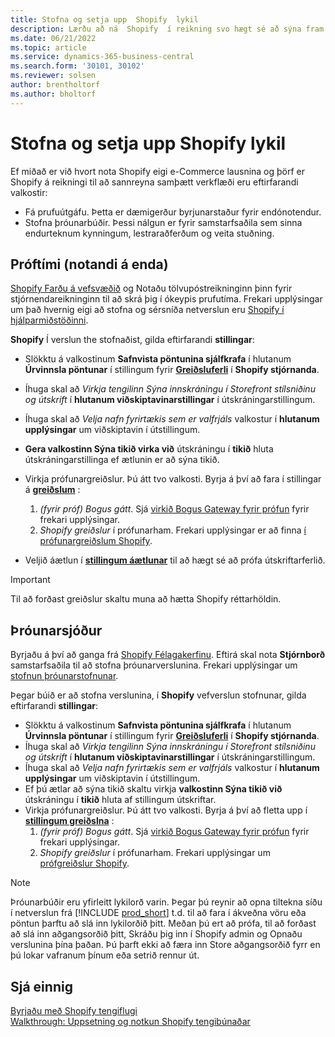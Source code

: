 ```yaml
---
title: Stofna og setja upp  Shopify  lykil
description: Lærðu að ná  Shopify  í reikning svo hægt sé að sýna fram á verkflæði fyrir samþættingu  Shopify  og rekstur Central.
ms.date: 06/21/2022
ms.topic: article
ms.service: dynamics-365-business-central
ms.search.form: '30101, 30102'
ms.reviewer: solsen
author: brentholtorf
ms.author: bholtorf
---
```


# <a name="create-and-set-up-a-shopify-account"></a>Stofna og setja upp  Shopify  lykil

Ef miðað er við hvort nota  Shopify  eigi e-Commerce lausnina og þörf er  Shopify  á reikningi til að sannreyna samþætt verkflæði eru eftirfarandi valkostir:

- Fá prufuútgáfu. Þetta er dæmigerður byrjunarstaður fyrir endónotendur.  
- Stofna þróunarbúðir. Þessi nálgun er fyrir samstarfsaðila sem sinna endurteknum kynningum, lestraraðferðum og veita stuðning.

## <a name="trial-end-user"></a>Próftími (notandi á enda)

 [Shopify Farðu á vefsvæðið](https://www.shopify.com)  og Notaðu tölvupóstreikninginn þinn fyrir stjórnendareikninginn til að skrá þig í ókeypis prufutíma. Frekari upplýsingar um það hvernig eigi að stofna og sérsníða netverslun eru  [Shopify  í hjálparmiðstöðinni](https://help.shopify.com/).

 **Shopify** Í verslun the stofnaðist, gilda eftirfarandi  **stillingar**:

- Slökktu á valkostinum **Safnvista pöntunina sjálfkrafa** í hlutanum **Úrvinnsla pöntunar** í stillingum fyrir [**Greiðsluferli**](https://www.shopify.com/admin/settings/checkout) í **Shopify stjórnanda**.
- Íhuga skal að  *Virkja tengilinn Sýna innskráningu í Storefront stílsniðinu og útskrift*  í  **hlutanum viðskiptavinarstillingar**  í útskráningarstillingum.
- Íhuga skal að  *Velja nafn fyrirtækis sem er valfrjáls*  valkostur í  **hlutanum upplýsingar**  um viðskiptavin í útstillingum.
-  **Gera valkostinn Sýna tikið virka við**  útskráningu í  **tikið**  hluta útskráningarstillinga ef ætlunin er að sýna tikið.
- Virkja prófunargreiðslur. Þú átt tvo valkosti. Byrja á því að fara í stillingar á  [**greiðslum**](https://www.shopify.com/admin/settings/payments) :  
  1. *(fyrir próf) Bogus gátt*. Sjá  [virkið Bogus Gateway fyrir prófun](https://help.shopify.com/en/manual/checkout-settings/test-orders#place-a-test-order-by-simulating-a-transaction) fyrir frekari upplýsingar.
  2. *Shopify greiðslur*  í prófunarham. Frekari upplýsingar er að finna  [í prófunargreiðslum Shopify](https://help.shopify.com/en/manual/payments/shopify-payments/testing-shopify-payments).

- Veljið áætlun í  [**stillingum áætlunar**](https://www.shopify.com/admin/settings/plan)  til að hægt sé að prófa útskriftarferlið.

> [!Important]  
> Til að forðast greiðslur skaltu muna að hætta  Shopify  réttarhöldin.

## <a name="development-store"></a>Þróunarsjóður

Byrjaðu á því að ganga frá  [Shopify  Félagakerfinu](https://help.shopify.com/partners/about). Eftirá skal nota  **Stjórnborð**  samstarfsaðila til að stofna þróunarverslunina. Frekari upplýsingar um  [stofnun þróunarstofnunar](https://help.shopify.com/partners/dashboard/managing-stores/development-stores).

Þegar búið er að stofna verslunina, í  **Shopify**  vefverslun stofnunar, gilda eftirfarandi  **stillingar**:

- Slökktu á valkostinum **Safnvista pöntunina sjálfkrafa** í hlutanum **Úrvinnsla pöntunar** í stillingum fyrir [**Greiðsluferli**](https://www.shopify.com/admin/settings/checkout) í **Shopify stjórnanda**.
- Íhuga skal að  *Virkja tengilinn Sýna innskráningu í Storefront stílsniðinu og útskrift*  í  **hlutanum viðskiptavinarstillingar**  í útskráningarstillingum.
- Íhuga skal að  *Velja nafn fyrirtækis sem er valfrjáls*  valkostur í  **hlutanum upplýsingar**  um viðskiptavin í útstillingum.
- Ef þú ætlar að sýna tikið skaltu virkja  **valkostinn Sýna tikið við**  útskráningu í  **tikið**  hluta af stillingum útskriftar.
- Virkja prófunargreiðslur. Þú átt tvo valkosti. Byrja á því að fletta upp í  [**stillingum greiðslna**](https://www.shopify.com/admin/settings/payments) :  
  1. *(fyrir próf) Bogus gátt*. Sjá  [virkið Bogus Gateway fyrir prófun](https://help.shopify.com/en/manual/checkout-settings/test-orders#place-a-test-order-by-simulating-a-transaction) fyrir frekari upplýsingar.
  2. *Shopify greiðslur*  í prófunarham. Frekari upplýsingar um  [prófgreiðslur Shopify](https://help.shopify.com/en/manual/payments/shopify-payments/testing-shopify-payments).

> [!Note]  
> Þróunarbúðir eru yfirleitt lykilorð varin. Þegar þú reynir að opna tiltekna síðu í netverslun frá  [!INCLUDE [prod_short](../includes/prod_short.md)] t.d. til að fara í ákveðna vöru eða pöntun þarftu að slá inn lykilorðið þitt. Meðan þú ert að prófa, til að forðast að slá inn aðgangsorðið þitt, Skráðu þig inn í  Shopify  admin og Opnaðu verslunina þína þaðan. Þú þarft ekki að færa inn Store aðgangsorðið fyrr en þú lokar vafranum þínum eða setrið rennur út.  

## <a name="see-also"></a>Sjá einnig

[Byrjaðu með  Shopify  tengiflugi](get-started.md)  
[Walkthrough: Uppsetning og notkun  Shopify  tengibúnaðar](walkthrough-setting-up-and-using-shopify.md)
